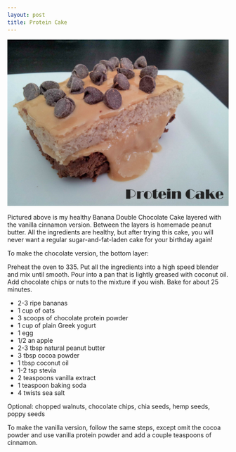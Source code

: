 ```yaml
---
layout: post
title: Protein Cake
---
```


![Protein Cake](/images/protein_cake.jpg)

Pictured above is my healthy Banana Double Chocolate Cake layered with the vanilla cinnamon version. Between the layers is homemade peanut butter. All the ingredients are healthy, but after trying this cake, you will never want a regular sugar-and-fat-laden cake for your birthday again! 
  
To make the chocolate version, the bottom layer: 

Preheat the oven to 335. Put all the ingredients into a high speed blender and mix until smooth. Pour into a pan that is lightly greased with coconut oil. Add chocolate chips or nuts to the mixture if you wish. Bake for about 25 minutes. 

- 2-3 ripe bananas
- 1 cup of oats
- 3 scoops of chocolate protein powder
- 1 cup of plain Greek yogurt
- 1 egg 
- 1/2 an apple 
- 2-3 tbsp natural peanut butter
- 3 tbsp cocoa powder 
- 1 tbsp coconut oil
- 1-2 tsp stevia 
- 2 teaspoons vanilla extract
- 1 teaspoon baking soda
- 4 twists sea salt

Optional: chopped walnuts, chocolate chips, chia seeds, hemp seeds, poppy seeds   

To make the vanilla version, follow the same steps, except omit the cocoa powder and use vanilla protein powder and add a couple teaspoons of cinnamon. 




  
